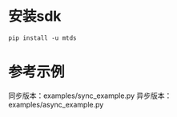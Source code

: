 # 安装sdk

```
pip install -u mtds
```

# 参考示例

同步版本：examples/sync_example.py
异步版本： examples/async_example.py